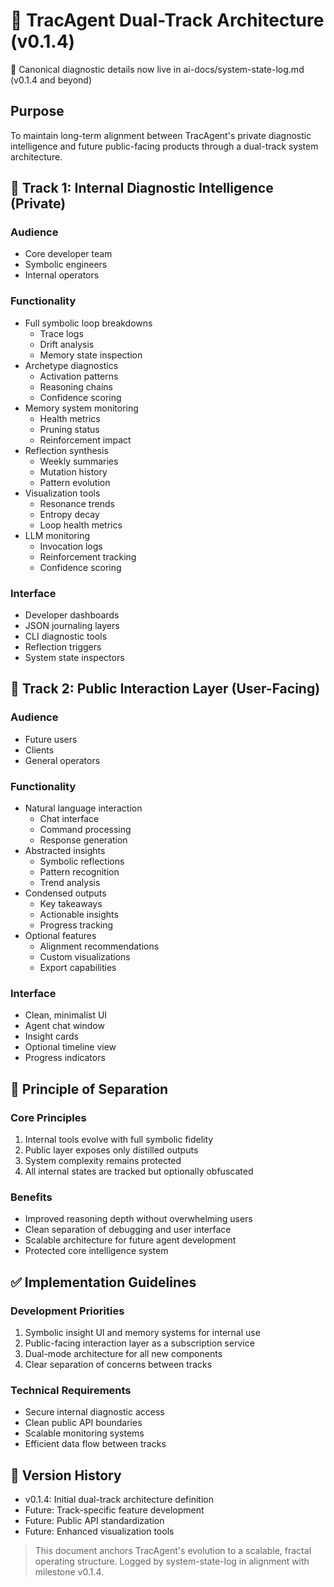 # 🧭 TracAgent Dual-Track Architecture (v0.1.4)

🔗 Canonical diagnostic details now live in ai-docs/system-state-log.md (v0.1.4 and beyond)

## Purpose
To maintain long-term alignment between TracAgent's private diagnostic intelligence and future public-facing products through a dual-track system architecture.

## 🔐 Track 1: Internal Diagnostic Intelligence (Private)

### Audience
- Core developer team
- Symbolic engineers
- Internal operators

### Functionality
- Full symbolic loop breakdowns
  - Trace logs
  - Drift analysis
  - Memory state inspection
- Archetype diagnostics
  - Activation patterns
  - Reasoning chains
  - Confidence scoring
- Memory system monitoring
  - Health metrics
  - Pruning status
  - Reinforcement impact
- Reflection synthesis
  - Weekly summaries
  - Mutation history
  - Pattern evolution
- Visualization tools
  - Resonance trends
  - Entropy decay
  - Loop health metrics
- LLM monitoring
  - Invocation logs
  - Reinforcement tracking
  - Confidence scoring

### Interface
- Developer dashboards
- JSON journaling layers
- CLI diagnostic tools
- Reflection triggers
- System state inspectors

## 💬 Track 2: Public Interaction Layer (User-Facing)

### Audience
- Future users
- Clients
- General operators

### Functionality
- Natural language interaction
  - Chat interface
  - Command processing
  - Response generation
- Abstracted insights
  - Symbolic reflections
  - Pattern recognition
  - Trend analysis
- Condensed outputs
  - Key takeaways
  - Actionable insights
  - Progress tracking
- Optional features
  - Alignment recommendations
  - Custom visualizations
  - Export capabilities

### Interface
- Clean, minimalist UI
- Agent chat window
- Insight cards
- Optional timeline view
- Progress indicators

## 🔄 Principle of Separation

### Core Principles
1. Internal tools evolve with full symbolic fidelity
2. Public layer exposes only distilled outputs
3. System complexity remains protected
4. All internal states are tracked but optionally obfuscated

### Benefits
- Improved reasoning depth without overwhelming users
- Clean separation of debugging and user interface
- Scalable architecture for future agent development
- Protected core intelligence system

## ✅ Implementation Guidelines

### Development Priorities
1. Symbolic insight UI and memory systems for internal use
2. Public-facing interaction layer as a subscription service
3. Dual-mode architecture for all new components
4. Clear separation of concerns between tracks

### Technical Requirements
- Secure internal diagnostic access
- Clean public API boundaries
- Scalable monitoring systems
- Efficient data flow between tracks

## 📝 Version History
- v0.1.4: Initial dual-track architecture definition
- Future: Track-specific feature development
- Future: Public API standardization
- Future: Enhanced visualization tools

> This document anchors TracAgent's evolution to a scalable, fractal operating structure.
> Logged by system-state-log in alignment with milestone v0.1.4. 